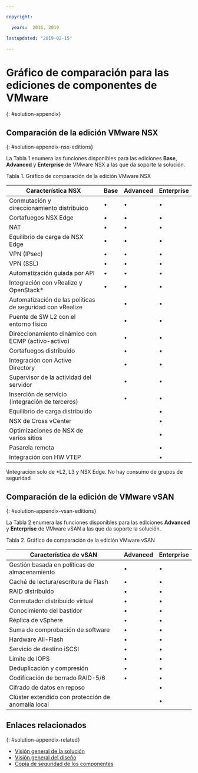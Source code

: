 ```yaml
---

copyright:

  years:  2016, 2019

lastupdated: "2019-02-15"

---
```


# Gráfico de comparación para las ediciones de componentes de VMware
{: #solution-appendix}

## Comparación de la edición VMware NSX
{: #solution-appendix-nsx-editions}

La Tabla 1 enumera las funciones disponibles para las ediciones **Base**, **Advanced** y **Enterprise** de VMware NSX a las que da soporte la solución.

Tabla 1. Gráfico de comparación de la edición VMware NSX

| Característica NSX                                   | Base | Advanced | Enterprise |
|-----------------------------------------------|------|----------|------------|
| Conmutación y direccionamiento distribuido             | •    | •        | •          |
| Cortafuegos NSX Edge                             | •    | •        | •          |
| NAT                                           | •    | •        | •          |
| Equilibrio de carga de NSX Edge                       | •    | •        | •          |
| VPN (IPsec)                                   | •    | •        | •          |
| VPN (SSL)                                     | •    | •        | •          |
| Automatización guiada por API                         | •    | •        | •          |
| Integración con vRealize y OpenStack\*     | •    | •        | •          |
| Automatización de las políticas de seguridad con vRealize |      | •        | •          |
| Puente de SW L2 con el entorno físico        |      | •        | •          |
| Direccionamiento dinámico con ECMP (activo-activo)     |      | •        | •          |
| Cortafuegos distribuido                       |      | •        | •          |
| Integración con Active Directory             |      | •        | •          |
| Supervisor de la actividad del servidor                    |      | •        | •          |
| Inserción de servicio (integración de terceros)     |      | •        | •          |
| Equilibrio de carga distribuido                    |      |          | •          |
| NSX de Cross vCenter                             |      |          | •          |
| Optimizaciones de NSX de varios sitios                  |      |          | •          |
| Pasarela remota                                |      |          | •          |
| Integración con HW VTEP                     |      |          | •          |
\Integración solo de *L2, L3 y NSX Edge. No hay consumo de grupos de seguridad

## Comparación de la edición de VMware vSAN
{: #solution-appendix-vsan-editions}

La Tabla 2 enumera las funciones disponibles para las ediciones **Advanced** y **Enterprise** de VMware vSAN a las que da soporte la solución.

Tabla 2. Gráfico de comparación de la edición VMware vSAN

| Característica de vSAN                                    | Advanced | Enterprise |
|-------------------------------------------------|----------|------------|
| Gestión basada en políticas de almacenamiento                 | •        | •          |
| Caché de lectura/escritura de Flash                        | •        | •          |
| RAID distribuido                                | •        | •          |
| Conmutador distribuido virtual                      | •        | •          |
| Conocimiento del bastidor                                  | •        | •          |
| Réplica de vSphere                             | •        | •          |
| Suma de comprobación de software                               | •        | •          |
| Hardware All-Flash                              | •        | •          |
| Servicio de destino iSCSI                            | •        | •          |
| Límite de IOPS                                      | •        | •          |
| Deduplicación y compresión                   | •        | •          |
| Codificación de borrado RAID-5/6                         | •        | •          |
| Cifrado de datos en reposo                         |          | •          |
| Clúster extendido con protección de anomalía local |          | •          |

## Enlaces relacionados
{: #solution-appendix-related}

* [Visión general de la solución](/docs/services/vmwaresolutions/archiref/solution?topic=vmware-solutions-solution_overview)
* [Visión general del diseño](/docs/services/vmwaresolutions/archiref/solution?topic=vmware-solutions-design_overview)
* [Copia de seguridad de los componentes](/docs/services/vmwaresolutions/archiref/solution?topic=vmware-solutions-solution_backingup)
